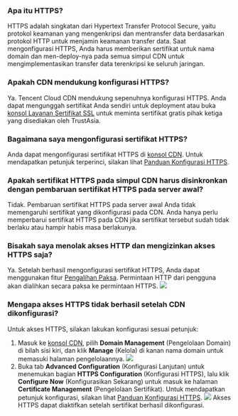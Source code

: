 [](id:q1)
### Apa itu HTTPS?
HTTPS adalah singkatan dari Hypertext Transfer Protocol Secure, yaitu protokol keamanan yang mengenkripsi dan mentransfer data berdasarkan protokol HTTP untuk menjamin keamanan transfer data. Saat mengonfigurasi HTTPS, Anda harus memberikan sertifikat untuk nama domain dan men-deploy-nya pada semua simpul CDN untuk mengimplementasikan transfer data terenkripsi ke seluruh jaringan.

[](id:q2)
### Apakah CDN mendukung konfigurasi HTTPS?
Ya. Tencent Cloud CDN mendukung sepenuhnya konfigurasi HTTPS. Anda dapat mengunggah sertifikat Anda sendiri untuk deployment atau buka [konsol Layanan Sertifikat SSL](https://console.cloud.tencent.com/ssl) untuk meminta sertifikat gratis pihak ketiga yang disediakan oleh TrustAsia.

[](id:q3)
### Bagaimana saya mengonfigurasi sertifikat HTTPS?
Anda dapat mengonfigurasi sertifikat HTTPS di [konsol CDN](https://console.cloud.tencent.com/cdn). Untuk mendapatkan petunjuk terperinci, silakan lihat [Panduan Konfigurasi HTTPS](https://intl.cloud.tencent.com/document/product/228/35213).

[](id:q4)
### Apakah sertifikat HTTPS pada simpul CDN harus disinkronkan dengan pembaruan sertifikat HTTPS pada server awal?
Tidak. Pembaruan sertifikat HTTPS pada server awal Anda tidak memengaruhi sertifikat yang dikonfigurasi pada CDN. Anda hanya perlu memperbarui sertifikat HTTPS pada CDN jika sertifikat tersebut sudah tidak berlaku atau hampir habis masa berlakunya.


[](id:q5)
### Bisakah saya menolak akses HTTP dan mengizinkan akses HTTPS saja?
Ya. Setelah berhasil mengonfigurasi sertifikat HTTPS, Anda dapat menggunakan fitur [Pengalihan Paksa](https://intl.cloud.tencent.com/document/product/228/35214). Permintaan HTTP dari pengguna akan dialihkan secara paksa ke permintaan HTTPS.
![](https://main.qcloudimg.com/raw/c562127135d558445481ab97973b1ebe.png)


[](id:q6)
### Mengapa akses HTTPS tidak berhasil setelah CDN dikonfigurasi?

Untuk akses HTTPS, silakan lakukan konfigurasi sesuai petunjuk:
1. Masuk ke [konsol CDN](https://console.cloud.tencent.com/cdn), pilih **Domain Management** (Pengelolaan Domain) di bilah sisi kiri, dan klik **Manage** (Kelola) di kanan nama domain untuk memasuki halaman pengelolaannya.
![](https://main.qcloudimg.com/raw/33ea31c11bfac2022ea5753b6d849042.png)
2. Buka tab **Advanced Configuration** (Konfigurasi Lanjutan) untuk menemukan bagian **HTTPS Configuration** (Konfigurasi HTTPS), lalu klik **Configure Now** (Konfigurasikan Sekarang) untuk masuk ke halaman **Certificate Management** (Pengelolaan Sertifikat). Untuk mendapatkan petunjuk konfigurasi, silakan lihat [Panduan Konfigurasi HTTPS](https://intl.cloud.tencent.com/document/product/228/35213#.E8.AF.81.E4.B9.A6.E9.85.8D.E7.BD.AE).
![](https://main.qcloudimg.com/raw/67be1f3b42a411613c0500afa97e06b5.png)
Akses HTTPS dapat diaktifkan setelah sertifikat berhasil dikonfigurasi.



